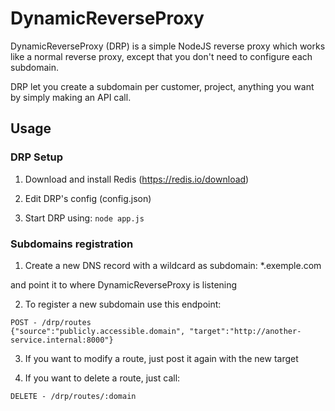 # DynamicReverseProxy

DynamicReverseProxy (DRP) is a simple NodeJS reverse proxy which works like a normal reverse proxy, except that you don't need to configure each subdomain.

DRP let you create a subdomain per customer, project, anything you want by simply making an API call.

## Usage

### DRP Setup

1) Download and install Redis (https://redis.io/download)

2) Edit DRP's config (config.json)

3) Start DRP using: `node app.js`

  

### Subdomains registration

1) Create a new DNS record with a wildcard as subdomain: *.exemple.com

and point it to where DynamicReverseProxy is listening

2) To register a new subdomain use this endpoint:

```
POST - /drp/routes
{"source":"publicly.accessible.domain", "target":"http://another-service.internal:8000"}
```

3) If you want to modify a route, just post it again with the new target

3) If you want to delete a route, just call:

`DELETE - /drp/routes/:domain`